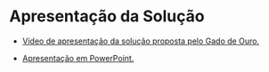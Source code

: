 # Apresentação da Solução


- [Vídeo de apresentação da solução proposta pelo Gado de Ouro.](https://youtu.be/0T1DRD1EVd4)

- [Apresentação em PowerPoint.](https://github.com/ICEI-PUC-Minas-PMV-SI/pmv-si-2021-2-e1-proj-web-t2-g4-gestao-de-rebanhos/tree/main/presentation/docs/Apresentacao_Projeto_Gado_de_Ouro.pptx)


